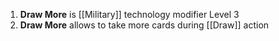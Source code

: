 1. **Draw More** is [[Military]] technology modifier Level 3
2. **Draw More** allows to take more cards during [[Draw]] action
